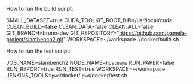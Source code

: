 How to run the build script:

SMALL_DATASET=true CUDA_TOOLKIT_ROOT_DIR=/usr/local/cuda CLEAN_BUILD=false CLEAN_DATA=false CLEAN_ALL=false GIT_BRANCH=bruno-dev GIT_REPOSITORY="https://github.com/pamela-project/slambench2.git" WORKSPACE=~/workspace ./docker/build.sh

How to run the test script:

JOB_NAME=slambench2 NODE_NAME=`hostname` RUN_PAPER=false RUN_REPORT=true RUN_TEST=true WORKSPACE=~/workspace JENKINS_TOOLS=`pwd`/docker/ `pwd`/docker/test.sh 